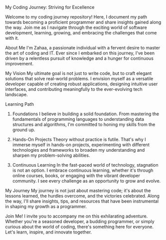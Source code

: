 My Coding Journey: Striving for Excellence

Welcome to my coding journey repository! Here, I document my path towards becoming a proficient programmer and share insights gained along the way. Join me as I navigate through the exciting world of software development, learning, growing, and embracing the challenges that come with it.

About Me
I'm Zahaa, a passionate individual with a fervent desire to master the art of coding and IT. Ever since I embarked on this journey, I've been driven by a relentless pursuit of knowledge and a hunger for continuous improvement.

My Vision
My ultimate goal is not just to write code, but to craft elegant solutions that solve real-world problems. I envision myself as a versatile developer capable of creating robust applications, designing intuitive user interfaces, and contributing meaningfully to the ever-evolving tech landscape.

Learning Path
1. Foundations
I believe in building a solid foundation. From mastering the fundamentals of programming languages to understanding data structures and algorithms, I'm committed to honing my skills from the ground up.

2. Hands-On Projects
Theory without practice is futile. That's why I immerse myself in hands-on projects, experimenting with different technologies and frameworks to broaden my understanding and sharpen my problem-solving abilities.

3. Continuous Learning
In the fast-paced world of technology, stagnation is not an option. I embrace continuous learning, whether it's through online courses, books, or engaging with the vibrant developer community. I see every challenge as an opportunity to grow and evolve.

My Journey
My journey is not just about mastering code; it's about the lessons learned, the hurdles overcome, and the victories celebrated. Along the way, I'll share insights, tips, and resources that have been instrumental in shaping my growth as a programmer.

Join Me!
I invite you to accompany me on this exhilarating adventure. Whether you're a seasoned developer, a budding programmer, or simply curious about the world of coding, there's something here for everyone. Let's learn, inspire, and innovate together.
